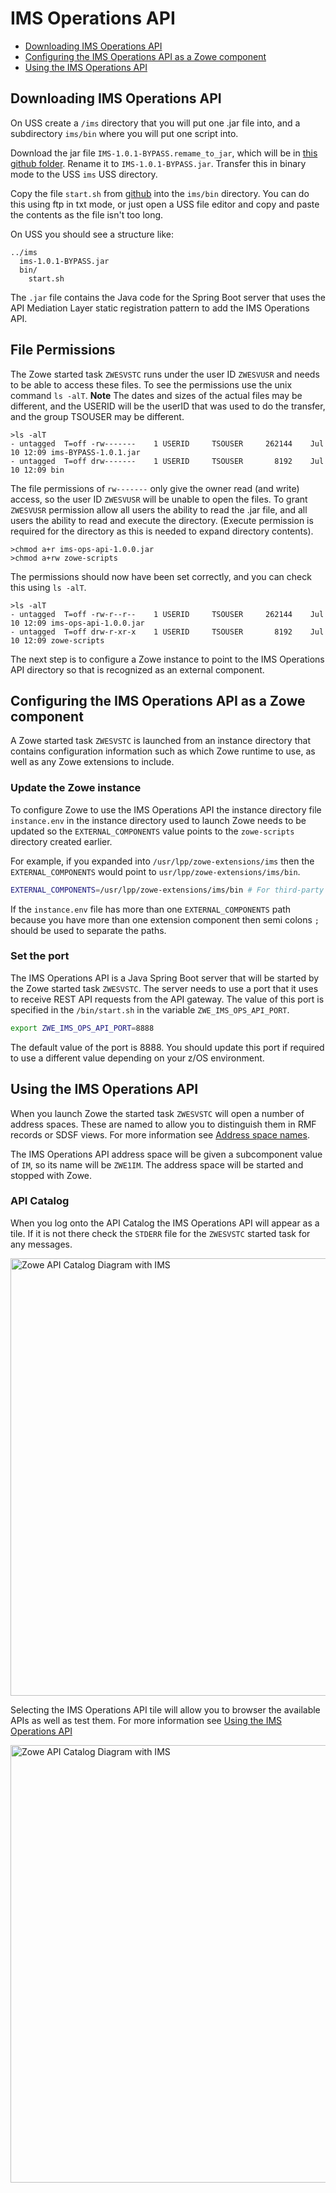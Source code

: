# IMS Operations API

- [Downloading IMS Operations API](#downloading-ims-operations-api)
- [Configuring the IMS Operations API as a Zowe component](#configuring-the-ims-operations-api-as-a-zowe-component)
- [Using the IMS Operations API](#using-the-ims-operations-api)

## Downloading IMS Operations API

On USS create a `/ims` directory that you will put one .jar file into, and a subdirectory `ims/bin` where you will put one script into.  

Download the jar file `IMS-1.0.1-BYPASS.remame_to_jar`, which will be in [this github folder](https://github.com/zowe/ims-operations-api/tree/master/ims/jar).   Rename it to `IMS-1.0.1-BYPASS.jar`.  Transfer this in binary mode to the USS `ims` USS directory.

Copy the file `start.sh` from [github](https://github.com/zowe/ims-operations-api/tree/master/ims/src/main/resources/zowe-scripts#:~:text=2%20years%20ago-,start.sh,-Update%20to%20use) into the `ims/bin` directory.  You can do this using ftp in txt mode, or just open a USS file editor and copy and paste the contents as the file isn't too long.  

On USS you should see a structure like:

```
../ims
  ims-1.0.1-BYPASS.jar
  bin/
    start.sh
```

The `.jar` file contains the Java code for the Spring Boot server that uses the API Mediation Layer static registration pattern to add the IMS Operations API.  

## File Permissions

The Zowe started task `ZWESVSTC` runs under the user ID `ZWESVUSR` and needs to be able to access these files. To see the permissions use the unix command `ls -alT`.  **Note** The dates and sizes of the actual files may be different, and the USERID will be the userID that was used to do the transfer, and the group TSOUSER may be different.  

```
>ls -alT
- untagged  T=off -rw-------    1 USERID     TSOUSER     262144    Jul 10 12:09 ims-BYPASS-1.0.1.jar
- untagged  T=off drw-------    1 USERID     TSOUSER       8192    Jul 10 12:09 bin
```

The file permissions of `rw-------` only give the owner read (and write) access, so the user ID `ZWESVUSR` will be unable to open the files.  To grant `ZWESVUSR` permission allow all users the ability to read the .jar file, and all users the ability to read and execute the directory.  (Execute permission is required for the directory as this is needed to expand directory contents).

```
>chmod a+r ims-ops-api-1.0.0.jar
>chmod a+rw zowe-scripts
```

The permissions should now have been set correctly, and you can check this using `ls -alT`.

```
>ls -alT
- untagged  T=off -rw-r--r--    1 USERID     TSOUSER     262144    Jul 10 12:09 ims-ops-api-1.0.0.jar
- untagged  T=off drw-r-xr-x    1 USERID     TSOUSER       8192    Jul 10 12:09 zowe-scripts
```

The next step is to configure a Zowe instance to point to the IMS Operations API directory so that is recognized as an external component.

## Configuring the IMS Operations API as a Zowe component

A Zowe started task `ZWESVSTC` is launched from an instance directory that contains configuration information such as which Zowe runtime to use, as well as any Zowe extensions to include.  

### Update the Zowe instance

To configure Zowe to use the IMS Operations API the instance directory file `instance.env` in the instance directory used to launch Zowe needs to be updated so  the `EXTERNAL_COMPONENTS` value points to the `zowe-scripts` directory created earlier.

For example, if you expanded into `/usr/lpp/zowe-extensions/ims` then the `EXTERNAL_COMPONENTS` would point to `usr/lpp/zowe-extensions/ims/bin`.

```sh
EXTERNAL_COMPONENTS=/usr/lpp/zowe-extensions/ims/bin # For third-party extender to add the full path to the directory containing their component lifecycle scripts
```

If the `instance.env` file has more than one `EXTERNAL_COMPONENTS` path because you have more than one extension component then semi colons `;` should be used to separate the paths. 

### Set the port

The IMS Operations API is a Java Spring Boot server that will be started by the Zowe started task `ZWESVSTC`.  The server needs to use a port that it uses to receive REST API requests from the API gateway.  The value of this port is specified in the `/bin/start.sh` in the variable `ZWE_IMS_OPS_API_PORT`.

```sh
export ZWE_IMS_OPS_API_PORT=8888
```
The default value of the port is 8888.  You should update this port if required to use a different value depending on your z/OS environment.  

## Using the IMS Operations API

When you launch Zowe the started task `ZWESVSTC` will open a number of address spaces.  These are named to allow you to distinguish them in RMF records or SDSF views.  For more information see [Address space names](https://docs.zowe.org/stable/user-guide/configure-instance-directory.html#address-space-names).

The IMS Operations API address space will be given a subcomponent value of `IM`, so its name will be `ZWE1IM`.  The address space will be started and stopped with Zowe.

### API Catalog

When you log onto the API Catalog the IMS Operations API will appear as a tile.  If it is not there check the `STDERR` file for the `ZWESVSTC` started task for any messages.  

<img src="./images/api_catalog.png" alt="Zowe API Catalog Diagram with IMS" width="700px"/> 

Selecting the IMS Operations API tile will allow you to browser the available APIs as well as test them.  For more information see [Using the IMS Operations API](./using-ims-operations-api.md)

<img src="./images/api_region.gif" alt="Zowe API Catalog Diagram with IMS" width="700px"/> 



<!--
pax -wvf ims-ops-api-1.0.0.pax .
pax -ppx -rf ims-ops-api-1.0.0.pax
-->